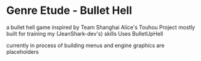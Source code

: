 # Genre Etude - Bullet Hell
a bullet hell game inspired by Team Shanghai Alice's Touhou Project
mostly built for training my (JeanShark-dev's) skills 
Uses BulletUpHell

currently in process of building menus and engine
graphics are placeholders
